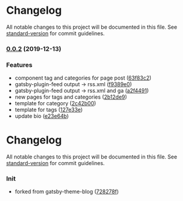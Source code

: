 # Changelog

All notable changes to this project will be documented in this file. See [standard-version](https://github.com/conventional-changelog/standard-version) for commit guidelines.

### [0.0.2](https://github.com/YuyingWu/gatsby-theme-chaton/compare/v0.0.3...v0.0.2) (2019-12-13)


### Features

* component tag and categories for page post ([63f83c2](https://github.com/YuyingWu/gatsby-theme-chaton/commit/63f83c266d4b163785d5602504f526f65c90405c))
* gatsby-plugin-feed output -> rss.xml ([f9389e0](https://github.com/YuyingWu/gatsby-theme-chaton/commit/f9389e02c5b07254f8833a1b65d3b53ceff4447f))
* gatsby-plugin-feed output -> rss.xml and ga ([a2f4491](https://github.com/YuyingWu/gatsby-theme-chaton/commit/a2f44919a9a895f57a2027a1d70a97d478d3f9b8))
* new pages for tags and categories ([2b12de9](https://github.com/YuyingWu/gatsby-theme-chaton/commit/2b12de9dbe72d2e4192ce35e6d6ea364ea95aead))
* template for category ([2c42b00](https://github.com/YuyingWu/gatsby-theme-chaton/commit/2c42b00f272d3c5b48ee14fb055d6494b790d2bd))
* template for tags ([127e33e](https://github.com/YuyingWu/gatsby-theme-chaton/commit/127e33e851bfdaac314cef281dc74f3fa49fd50b))
* update bio ([e23e64b](https://github.com/YuyingWu/gatsby-theme-chaton/commit/e23e64b92b72eb7ad60449e20292c2fffa28c439))

# Changelog

All notable changes to this project will be documented in this file. See [standard-version](https://github.com/conventional-changelog/standard-version) for commit guidelines.

### Init

* forked from gatsby-theme-blog ([728278f](https://github.com/YuyingWu/gatsby-theme-chaton/commit/728278fc1d4951a845fc1009b0f6400cfc92a757))
